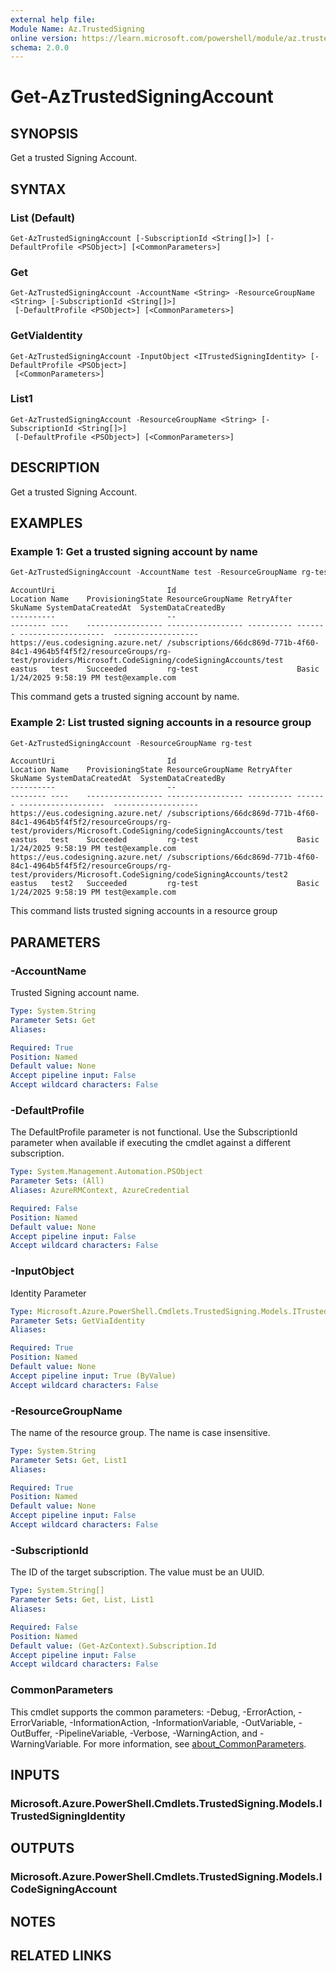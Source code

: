 ```yaml
---
external help file:
Module Name: Az.TrustedSigning
online version: https://learn.microsoft.com/powershell/module/az.trustedsigning/get-aztrustedsigningaccount
schema: 2.0.0
---
```


# Get-AzTrustedSigningAccount

## SYNOPSIS
Get a trusted Signing Account.

## SYNTAX

### List (Default)
```
Get-AzTrustedSigningAccount [-SubscriptionId <String[]>] [-DefaultProfile <PSObject>] [<CommonParameters>]
```

### Get
```
Get-AzTrustedSigningAccount -AccountName <String> -ResourceGroupName <String> [-SubscriptionId <String[]>]
 [-DefaultProfile <PSObject>] [<CommonParameters>]
```

### GetViaIdentity
```
Get-AzTrustedSigningAccount -InputObject <ITrustedSigningIdentity> [-DefaultProfile <PSObject>]
 [<CommonParameters>]
```

### List1
```
Get-AzTrustedSigningAccount -ResourceGroupName <String> [-SubscriptionId <String[]>]
 [-DefaultProfile <PSObject>] [<CommonParameters>]
```

## DESCRIPTION
Get a trusted Signing Account.

## EXAMPLES

### Example 1: Get a trusted signing account by name
```powershell
Get-AzTrustedSigningAccount -AccountName test -ResourceGroupName rg-test
```

```output
AccountUri                         Id                                                                                                                                     Location Name    ProvisioningState ResourceGroupName RetryAfter SkuName SystemDataCreatedAt  SystemDataCreatedBy
----------                         --                                                                                                                                     -------- ----    ----------------- ----------------- ---------- ------- -------------------  -------------------
https://eus.codesigning.azure.net/ /subscriptions/66dc869d-771b-4f60-84c1-4964b5f4f5f2/resourceGroups/rg-test/providers/Microsoft.CodeSigning/codeSigningAccounts/test    eastus   test    Succeeded         rg-test                      Basic   1/24/2025 9:58:19 PM test@example.com
```

This command gets a trusted signing account by name.

### Example 2: List trusted signing accounts in a resource group
```powershell
Get-AzTrustedSigningAccount -ResourceGroupName rg-test
```

```output
AccountUri                         Id                                                                                                                                     Location Name    ProvisioningState ResourceGroupName RetryAfter SkuName SystemDataCreatedAt  SystemDataCreatedBy
----------                         --                                                                                                                                     -------- ----    ----------------- ----------------- ---------- ------- -------------------  -------------------
https://eus.codesigning.azure.net/ /subscriptions/66dc869d-771b-4f60-84c1-4964b5f4f5f2/resourceGroups/rg-test/providers/Microsoft.CodeSigning/codeSigningAccounts/test    eastus   test    Succeeded         rg-test                      Basic   1/24/2025 9:58:19 PM test@example.com
https://eus.codesigning.azure.net/ /subscriptions/66dc869d-771b-4f60-84c1-4964b5f4f5f2/resourceGroups/rg-test/providers/Microsoft.CodeSigning/codeSigningAccounts/test2   eastus   test2   Succeeded         rg-test                      Basic   1/24/2025 9:58:19 PM test@example.com
```

This command lists trusted signing accounts in a resource group

## PARAMETERS

### -AccountName
Trusted Signing account name.

```yaml
Type: System.String
Parameter Sets: Get
Aliases:

Required: True
Position: Named
Default value: None
Accept pipeline input: False
Accept wildcard characters: False
```

### -DefaultProfile
The DefaultProfile parameter is not functional.
Use the SubscriptionId parameter when available if executing the cmdlet against a different subscription.

```yaml
Type: System.Management.Automation.PSObject
Parameter Sets: (All)
Aliases: AzureRMContext, AzureCredential

Required: False
Position: Named
Default value: None
Accept pipeline input: False
Accept wildcard characters: False
```

### -InputObject
Identity Parameter

```yaml
Type: Microsoft.Azure.PowerShell.Cmdlets.TrustedSigning.Models.ITrustedSigningIdentity
Parameter Sets: GetViaIdentity
Aliases:

Required: True
Position: Named
Default value: None
Accept pipeline input: True (ByValue)
Accept wildcard characters: False
```

### -ResourceGroupName
The name of the resource group.
The name is case insensitive.

```yaml
Type: System.String
Parameter Sets: Get, List1
Aliases:

Required: True
Position: Named
Default value: None
Accept pipeline input: False
Accept wildcard characters: False
```

### -SubscriptionId
The ID of the target subscription.
The value must be an UUID.

```yaml
Type: System.String[]
Parameter Sets: Get, List, List1
Aliases:

Required: False
Position: Named
Default value: (Get-AzContext).Subscription.Id
Accept pipeline input: False
Accept wildcard characters: False
```

### CommonParameters
This cmdlet supports the common parameters: -Debug, -ErrorAction, -ErrorVariable, -InformationAction, -InformationVariable, -OutVariable, -OutBuffer, -PipelineVariable, -Verbose, -WarningAction, and -WarningVariable. For more information, see [about_CommonParameters](http://go.microsoft.com/fwlink/?LinkID=113216).

## INPUTS

### Microsoft.Azure.PowerShell.Cmdlets.TrustedSigning.Models.ITrustedSigningIdentity

## OUTPUTS

### Microsoft.Azure.PowerShell.Cmdlets.TrustedSigning.Models.ICodeSigningAccount

## NOTES

## RELATED LINKS


